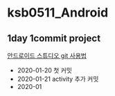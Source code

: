# ksb0511_Android
1day 1commit project
-------------------------------------
[안드로이드 스튜디오 git 사용법](https://github.com/ksb0511/ksb0511_Android/wiki/%EC%95%88%EB%93%9C%EB%A1%9C%EC%9D%B4%EB%93%9C%EC%8A%A4%ED%8A%9C%EB%94%94%EC%98%A4-git-%EA%B0%84%EB%8B%A8%ED%95%9C-%EC%82%AC%EC%9A%A9%EB%B2%95)

- 2020-01-20 첫 커밋
- 2020-01-21 activity 추가 커밋
- 2020-01
